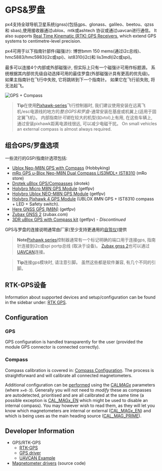 # GPS&罗盘

px4支持全球导航卫星系统(gnss)(包括gps、glonass、galileo、beetou、qzss 和 sbas),使用接收器通过ublox、mtk或ashtech 协议或通过uavcan进行通信。 It also supports [Real Time Kinematic (RTK) GPS Receivers](../gps_compass/rtk_gps.md), which extend GPS systems to centimetre-level precision.

px4可用于以下指南针部件(磁强计): 博世bmm 150 mems(通过i2c总线)、hmc5883/hmc5983(i2c或spi)、ist8310(i2c)和 lis3mdl(i2c或spi)。

最多可以连接4个内部或外部磁强计, 但实际上只有一个磁强计可用作标题源。 系统根据其内部优先级自动选择可用的最佳罗盘(外部磁强计具有更高的优先级)。 如果主指南针在飞行中失败, 它将跳转到下一个指南针。 如果它在飞行前失败, 将无法起飞。

![GPS + Compass](../../images/gps_compass.jpg)

> **Tip**在使用[Pixhawk-series](../flight_controller/pixhawk_series.md)飞行控制器时, 我们建议使用安装在远离飞机/esc电源线的地方的*整合GPS和罗盘*-通常安装在基座或机翼上(适用于固定翼飞机)。 内部指南针*可能*在较大的机型(如vtol)上有用, 在这些车辆上, 通过安装pixhawk距离电源线很远, 可以减少电磁干扰。 On small vehicles an external compass is almost always required.

## 组合GPS/罗盘选项

一些流行的GSP/指南针选项包括:

- [Ublox Neo-M8N GPS with Compass](https://hobbyking.com/en_us/ublox-neo-m8n-gps-with-compass.html?gclid=Cj0KCQjwqM3VBRCwARIsAKcekb3ojv1ZhLz1-GuvCsUuGT8ZZuw8meMIV_I6pgUCj6DJRzHBY9OApekaAgI5EALw_wcB&gclsrc=aw.ds&___store=en_us) (Hobbyking)
- [mRo GPS u-Blox Neo-M8N Dual Compass LIS3MDL+ IST8310](https://store.mrobotics.io/ProductDetails.asp?ProductCode=mro-gps003-mr) (mRo store)
- [Drotek uBlox GPS/Compasses](https://drotek.com/shop/en/184-u-blox) (drotek)
- [Holybro Micro M8N GPS Module](https://www.getfpv.com/holybro-micro-m8n-gps-module.html) (getfpv)
- [Holybro Ublox NEO-M8N GPS Module](https://www.getfpv.com/holybro-ublox-neo-m8n-gps-module.html) (getfpv)
- [Holybro Pixhawk 4 GPS Module](https://shop.holybro.com/pixhawk-4-gps-module_p1094.html) (UBLOX 8MN GPS + IST8310 compass + LED + Safety switch).
- [Here GNSS GPS (M8N)](https://www.getfpv.com/here-gnss-gps-m8n.html) (getfpv) 
- [Zubax GNSS 2](https://zubax.com/products/gnss_2) (zubax.com)
- [3DR uBlox GPS with Compass kit](https://www.getfpv.com/3dr-ublox-gps-with-compass-kit.html) (getfpv) - *Discontinued*

GPS与罗盘的连接说明通常由厂家(至少支持更通用的[自驾仪](../flight_controller/README.md))提供

> **Note**[Pixhawk series](../flight_controller/pixhawk_series.md)控制器通常有一个标记明确的端口用于连接gps, 指南针连接到i2c或spi portp总线 (取决于设备)。 [Zubax gnss 2](https://zubax.com/products/gnss_2)也可以通过[UAVCAN](https://dev.px4.io/en/uavcan/)连接。

<span></span>

> **Tip**连接gps模块时, 请注意引脚。 虽然这些都是软件兼容, 有几个不同的引脚。

## RTK-GPS设备

Information about supported devices and setup/configuration can be found in the sidebar under: [RTK GPS](../gps_compass/rtk_gps.md).

## Configuration

### GPS

GPS configuration is handled transparently for the user (provided the module GPS connector is connected correctly).

### Compass

Compass calibration is covered in: [Compass Configuration](../config/compass.md). The process is straightforward and will calibrate all connected magnetometers.

Additional configuration can be [performed](../advanced_config/parameters.md) using the [CAL*MAGx*](../advanced_config/parameter_reference.md#CAL_MAG0_EN) parameters (where `x=0-3`). Generally you will not need to *modify* these as compasses are autodetected, prioritised and are all calibrated at the same time (a possible exception is [CAL\_MAGx\_EN](../advanced_config/parameter_reference.md#CAL_MAG0_EN) which might be used to disable an internal compass). You may however wish to read them, as they will let you know which magnetometers are internal or external ([CAL\_MAGx\_EN](../advanced_config/parameter_reference.md#CAL_MAG0_EN)) and which is being uses as the main heading source ([CAL_MAG_PRIME](../advanced_config/parameter_reference.md#CAL_MAG_PRIME)).

## Developer Information

- GPS/RTK-GPS 
  - [RTK-GPS](https://dev.px4.io/en/advanced/rtk_gps.html) 
  - [GPS driver](https://dev.px4.io/en/middleware/modules_driver.html#gps)
  - [UAVCAN Example](https://dev.px4.io/en/uavcan/)
- [Magnetometer drivers](https://github.com/PX4/Firmware/tree/master/src/drivers/magnetometer) (source code)